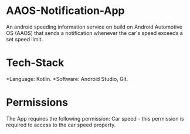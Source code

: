 # AAOS-Notification-App
An android speeding information service on build on Android Automotive OS (AAOS) that sends a notification whenever the car's speed exceeds a set speed limit.

# Tech-Stack
*Language: Kotlin.
*Software: Android Studio, Git.

# Permissions
The App requires the following permission: 
Car speed - this permission is required to access to the car speed property.

